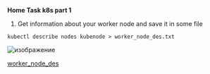 **Home Task k8s part 1**
1) Get information about your worker node and save it in some file

```kubectl describe nodes kubenode > worker_node_des.txt```

![изображение](https://user-images.githubusercontent.com/97990456/216445817-d3dbc479-4354-4772-b022-73f83f4d624a.png)

[worker_node_des](worker_node_des.txt)

